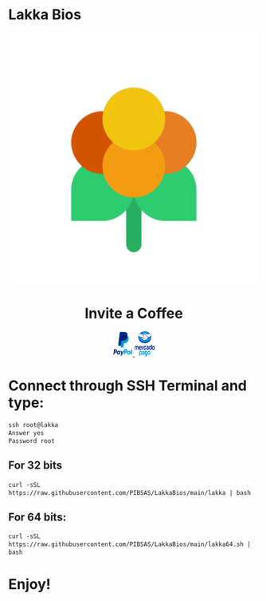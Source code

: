 # Lakka Bios
  ![](Lakka.png)

  


<h1 align="center"> Invite a Coffee</h1>

<p align="center">
<a href="https://www.paypal.com/paypalme/RaspberryPiBsAs">
<img src="https://raw.githubusercontent.com/PIBSAS/MiPiTV/master/Paypal_2014_logo.png" alt="Invite a Coffee" width="40" height="50">
</a>
<a href="https://link.mercadopago.com.ar/raspberrypibsas">
<img src="https://raw.githubusercontent.com/PIBSAS/MiPiTV/master/MercadoPago.png" alt="Invite a Coffee" width="40" height="50">
</a>
</p>

# Connect through SSH Terminal and type:
```
ssh root@lakka
Answer yes
Password root
```

## For 32 bits
```
curl -sSL https://raw.githubusercontent.com/PIBSAS/LakkaBios/main/lakka | bash
```
## For 64 bits:

```
curl -sSL https://raw.githubusercontent.com/PIBSAS/LakkaBios/main/lakka64.sh | bash
```


# Enjoy!
